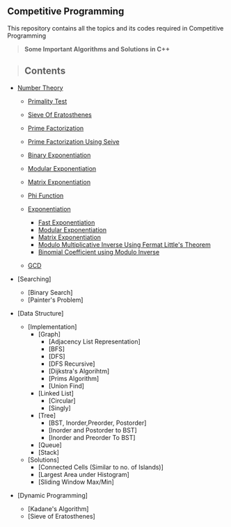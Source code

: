 ## Competitive Programming
 This repository contains all the topics and its codes required in Competitive Programming
 
 >  __Some Important Algorithms and Solutions in C++__
 
 > ## Contents
 * [Number Theory](https://github.com/ravi-poddar/Competitive-Programming/tree/master/NumberTheory)
   * [Primality Test](https://github.com/ravi-poddar/Competitive-Programming/blob/master/NumberTheory/primalityTest.cpp)
   * [Sieve Of Eratosthenes](https://github.com/ravi-poddar/Competitive-Programming/blob/master/NumberTheory/sieve.cpp)
   * [Prime Factorization](https://github.com/ravi-poddar/Competitive-Programming/blob/master/NumberTheory/primeFactorization.cpp)
   * [Prime Factorization Using Seive](https://github.com/ravi-poddar/Competitive-Programming/blob/master/NumberTheory/primeFactUsingSeive.cpp)
   * [Binary Exponentiation](https://github.com/ravi-poddar/Competitive-Programming/blob/master/NumberTheory/binaryExponentiation.cpp)
   * [Modular Exponentiation](https://github.com/ravi-poddar/Competitive-Programming/blob/master/NumberTheory/modularExponentiation.cpp)
   * [Matrix Exponentiation](https://github.com/ravi-poddar/Competitive-Programming/blob/master/NumberTheory/matrixExponentiation.cpp)
   * [Phi Function](https://github.com/ravi-poddar/Competitive-Programming/blob/master/NumberTheory/phi.cpp)
   * [Exponentiation](https://github.com/ravi-poddar/Competitive-Programming/tree/master/Exponentiation)
      * [Fast Exponentiation](https://github.com/ravi-poddar/Competitive-Programming/blob/master/Exponentiation/fastexpo.cpp)
      * [Modular Exponentiation](https://github.com/ravi-poddar/Competitive-Programming/blob/master/Exponentiation/modexp.cpp)
      * [Matrix Exponentiation](https://github.com/ravi-poddar/Competitive-Programming/tree/master/Exponentiation/Matrix%20Exponentiation)
      * [Modulo Multiplicative Inverse Using Fermat Little's Theorem](https://github.com/ravi-poddar/Competitive-Programming/tree/master/Exponentiation/moduloInverseUsingFermat.cpp)
      * [Binomial Coefficient using Modulo Inverse](https://github.com/ravi-poddar/Competitive-Programming/tree/master/Exponentiation/binomialCoefficientUsingModuloInverse.cpp)

   * [GCD](https://github.com/ravi-poddar/Competitive-Programming/blob/master/NumberTheory/gcd.cpp)
      
 * [Searching]
   * [Binary Search]
   * [Painter's Problem]
 * [Data Structure]
   * [Implementation]
     * [Graph]
       * [Adjacency List Representation]
       * [BFS]
       * [DFS]
       * [DFS Recursive]
       * [Dijkstra's Algorihtm]
       * [Prims Algorithm]
       * [Union Find]
     * [Linked List]
       * [Circular]
       * [Singly]
     * [Tree]
       * [BST, Inorder,Preorder, Postorder]
       * [Inorder and Postorder to BST]
       * [Inorder and Preorder To BST]
     * [Queue]
     * [Stack]
   * [Solutions]
     * [Connected Cells (Similar to no. of Islands)]
     * [Largest Area under Histogram]
     * [Sliding Window Max/Min]
 * [Dynamic Programming]
   * [Kadane's Algorithm]
   * [Sieve of Eratosthenes]
 
   
